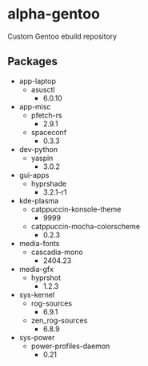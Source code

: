 # alpha-gentoo

Custom Gentoo ebuild repository

## Packages

- app-laptop
  - asusctl
    - 6.0.10
- app-misc
  - pfetch-rs
    - 2.9.1
  - spaceconf
    - 0.3.3
- dev-python
  - yaspin
    - 3.0.2
- gui-apps
  - hyprshade
    - 3.2.1-r1
- kde-plasma
  - catppuccin-konsole-theme
    - 9999
  - catppuccin-mocha-colorscheme
    - 0.2.3
- media-fonts
  - cascadia-mono
    - 2404.23
- media-gfx
  - hyprshot
    - 1.2.3
- sys-kernel
  - rog-sources
    - 6.9.1
  - zen_rog-sources
    - 6.8.9
- sys-power
  - power-profiles-daemon
    - 0.21
